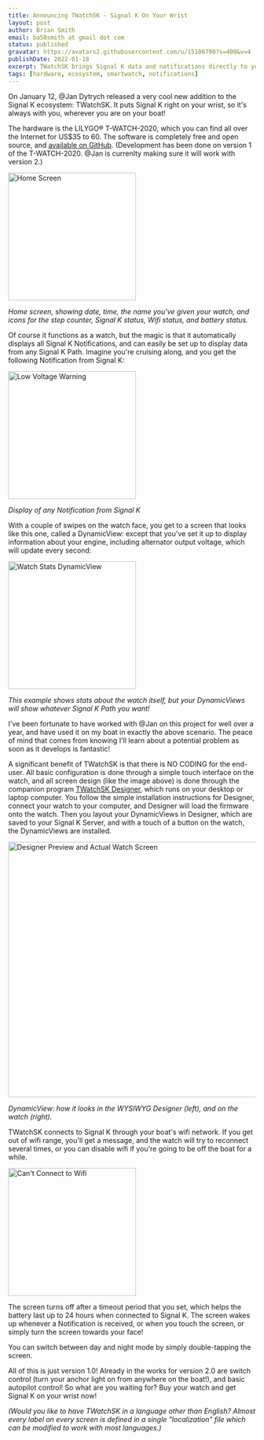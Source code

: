 ```yaml
---
title: Announcing TWatchSK - Signal K On Your Wrist
layout: post
author: Brian Smith
email: ba58smith at gmail dot com
status: published
gravatar: https://avatars2.githubusercontent.com/u/15186790?s=400&v=4
publishDate: 2022-01-18
excerpt: TWatchSK brings Signal K data and notifications directly to your wrist using the LILYGO® T-WATCH-2020, offering a customizable and user-friendly experience with no coding required. With features like DynamicViews, Signal K Notifications, and seamless integration via WiFi, it enhances convenience and safety on your boat.
tags: [hardware, ecosystem, smartwatch, notifications]
---
```


On January 12, @Jan Dytrych released a very cool new addition to the Signal K ecosystem: TWatchSK. It puts Signal K right on your wrist, so it's always with you, wherever you are on your boat!

The hardware is the LILYGO® T-WATCH-2020, which you can find all over the Internet for US$35 to 60. The software is completely free and open source, and [available on GitHub](https://github.com/JohnySeven/TWatchSK). (Development has been done on version 1 of the T-WATCH-2020. @Jan is currenlty making sure it will work with version 2.)

<img src="https://user-images.githubusercontent.com/15186790/149951744-9426eb2c-d04e-4c16-aa08-4785fcaee0cc.png" alt="Home Screen" width="260"/>

_Home screen, showing date, time, the name you've given your watch, and icons for the step counter, Signal K status, Wifi status, and battery status._

Of course it functions as a watch, but the magic is that it automatically displays all Signal K Notifications, and can easily be set up to display data from any Signal K Path. Imagine you're cruising along, and you get the following Notification from Signal K:

<img src="https://user-images.githubusercontent.com/15186790/149951793-35c792a1-a671-4640-abf4-470d7bb43901.png" alt="Low Voltage Warning" width=260/>

_Display of any Notification from Signal K_

With a couple of swipes on the watch face, you get to a screen that looks like this one, called a DynamicView: except that you've set it up to display information about your engine, including alternator output voltage, which will update every second:

<img src="https://user-images.githubusercontent.com/15186790/149951809-2f87b3a3-4294-4392-9b45-9e45762394ab.png" alt="Watch Stats DynamicView" width=260/>

_This example shows stats about the watch itself, but your DynamicViews will show whatever Signal K Path you want!_

I've been fortunate to have worked with @Jan on this project for well over a year, and have used it on my boat in exactly the above scenario. The peace of mind that comes from knowing I'll learn about a potential problem as soon as it develops is fantastic!

A significant benefit of TWatchSK is that there is NO CODING for the end-user. All basic configuration is done through a simple touch interface on the watch, and all screen design (like the image above) is done through the companion program [TWatchSK Designer](https://github.com/JohnySeven/TWatchSKDesigner#twatchskdesigner), which runs on your desktop or laptop computer. You follow the simple installation instructions for Designer, connect your watch to your computer, and Designer will load the firmware onto the watch. Then you layout your DynamicViews in Designer, which are saved to your Signal K Server, and with a touch of a button on the watch, the DynamicViews are installed.

<img src="https://user-images.githubusercontent.com/15186790/149958975-85643519-7302-4f71-94c9-a1366b9c5632.png" alt="Designer Preview and Actual Watch Screen" width=520/>

_DynamicView: how it looks in the WYSIWYG Designer (left), and on the watch (right)._

TWatchSK connects to Signal K through your boat's wifi network. If you get out of wifi range, you'll get a message, and the watch will try to reconnect several times, or you can disable wifi if you're going to be off the boat for a while.

<img src="https://user-images.githubusercontent.com/15186790/149958091-61256132-c60d-4af3-b316-6d82174eab46.png" alt="Can't Connect to Wifi" width=260/>

The screen turns off after a timeout period that you set, which helps the battery last up to 24 hours when connected to Signal K. The screen wakes up whenever a Notification is received, or when you touch the screen, or simply turn the screen towards your face!

You can switch between day and night mode by simply double-tapping the screen.

All of this is just version 1.0! Already in the works for version 2.0 are switch control (turn your anchor light on from anywhere on the boat!), and basic autopilot control! So what are you waiting for? Buy your watch and get Signal K on your wrist now!

_(Would you like to have TWatchSK in a language other than English? Almost every label on every screen is defined in a single "localization" file which can be modified to work with most languages.)_
